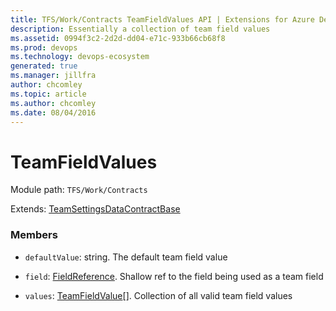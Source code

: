 ```yaml
---
title: TFS/Work/Contracts TeamFieldValues API | Extensions for Azure DevOps Services
description: Essentially a collection of team field values
ms.assetid: 0994f3c2-2d2d-dd04-e71c-933b66cb68f8
ms.prod: devops
ms.technology: devops-ecosystem
generated: true
ms.manager: jillfra
author: chcomley
ms.topic: article
ms.author: chcomley
ms.date: 08/04/2016
---
```


# TeamFieldValues

Module path: `TFS/Work/Contracts`

Extends: [TeamSettingsDataContractBase](../../../TFS/Work/Contracts/TeamSettingsDataContractBase.md)

### Members

* `defaultValue`: string. The default team field value

* `field`: [FieldReference](../../../TFS/Work/Contracts/FieldReference.md). Shallow ref to the field being used as a team field

* `values`: [TeamFieldValue](../../../TFS/Work/Contracts/TeamFieldValue.md)[]. Collection of all valid team field values

